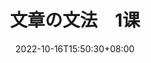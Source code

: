 ---
title: "文章の文法　1课"
date: 2022-10-16T15:50:30+08:00
lastmod: 
tags: ["n3"]
summary: "句子前后呼应的语法"
draft: true
---